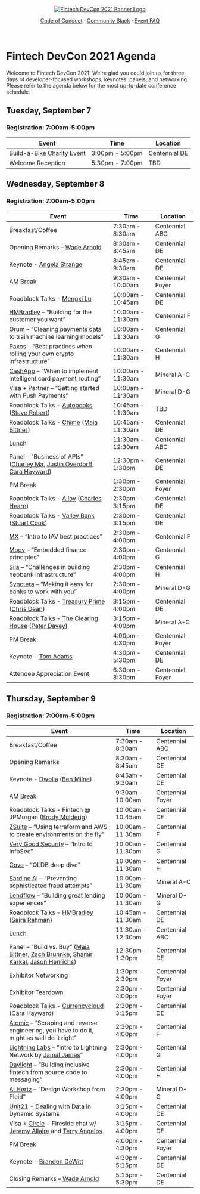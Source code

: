 <div align="center">

[![Fintech DevCon 2021 Banner Logo](https://user-images.githubusercontent.com/20115216/123452729-90bac480-d593-11eb-9480-916298dca6f2.png)](https://fintechdevcon.io/)
    
<a href="https://fintechdevcon.io/code-of-conduct/">Code of Conduct</a>
·
<a href="https://slack.moov.io/">Community Slack</a>
·
<a href="https://fintechdevcon.io/faq/">Event FAQ</a>
</p>

<br>
</div>

# Fintech DevCon 2021 Agenda
Welcome to Fintech DevCon 2021! We're glad you could join us for three days of developer-focused workshops, keynotes, panels, and networking. Please refer to the agenda below for the most up-to-date conference schedule.

## Tuesday, September 7
### Registration: 7:00am-5:00pm
| Event             | Time            | Location         |
|-------------------|-----------------|------------------|
| Build-a-Bike Charity Event      | 3:00pm - 5:00pm | Centennial DE    |
| Welcome Reception | 5:30pm - 7:00pm | TBD              |


## Wednesday, September 8
### Registration: 7:00am-5:00pm
| Event                                                                                                                                                                                                                              | Time              | Location         |
|------------------------------------------------------------------------------------------------------------------------------------------------------------------------------------------------------------------------------------|-------------------|------------------|
| Breakfast/Coffee                                                                                                                                                                                                                   | 7:30am - 8:30am   | Centennial ABC   |
| Opening Remarks – [Wade Arnold](https://www.linkedin.com/in/wadearnold/)                                                                                                                                                           | 8:30am - 8:45am   | Centennial DE    |
| Keynote - [Angela Strange](https://fintechdevcon.io/speakers/angela-strange/)                                                                                                                                                      | 8:45am - 9:30am   | Centennial DE    |
| AM Break                                                                                                                                                                                                                           | 9:30am - 10:00am  | Centennial Foyer |
| Roadblock Talks - [Mengxi Lu](https://fintechdevcon.io/speakers/mengxi-lu/)                                                                                                                                                        | 10:00am - 10:45am | Centennial DE    |
| [HMBradley](https://www.hmbradley.com/) – “Building for the customer you want”                                                                                                                                                     | 10:00am - 11:30am | Centennial F     |
| [Orum](https://orum.io/) – “Cleaning payments data to train machine learning models”                                                                                                                                               | 10:00am - 11:30am | Centennial G     |
| [Paxos](https://www.paxos.com/) – “Best practices when rolling your own crypto infrastructure”                                                                                                                                     | 10:00am - 11:30am | Centennial H     |
| [CashApp](https://cash.app/) – “When to implement intelligent card payment routing”                                                                                                                                                | 10:00am - 11:30am | Mineral A-C      |
| Visa + Partner – ”Getting started with Push Payments”                                                                                                                                                                              | 10:00am - 11:30am | Mineral D-G      |
| Roadblock Talks - [Autobooks](https://www.autobooks.co/) ([Steve Robert](https://fintechdevcon.io/speakers/steve-robert/))                                                                                                         | 10:45am - 11:30am | TBD              |
| Roadblock Talks - [Chime](https://www.chime.com/) ([Maia Bittner](https://fintechdevcon.io/speakers/maia-bittner/))                                                                                                                | 10:45am - 11:30am | Centennial DE    |
| Lunch                                                                                                                                                                                                                              | 11:30am - 12:30am | Centennial ABC   |
| Panel – “Business of APIs” ([Charley Ma](https://fintechdevcon.io/speakers/charley-ma/), [Justin Overdorff](https://fintechdevcon.io/speakers/justin-overdorff/), [Cara Hayward](https://fintechdevcon.io/speakers/cara-hayward/)) | 12:30pm - 1:30pm  | Centennial DE    |
| PM Break                                                                                                                                                                                                                           | 1:30pm - 2:30pm   | Centennial Foyer |
| Roadblock Talks - [Alloy](https://www.alloy.com/) ([Charles Hearn](https://fintechdevcon.io/speakers/charles-hearn/))                                                                                                              | 2:30pm - 3:15pm   | Centennial DE    |
| Roadblock Talks - [Valley Bank](https://www.valley.com/) ([Stuart Cook](https://fintechdevcon.io/speakers/stuart-cook/))                                                                                                           | 2:30pm - 3:15pm   | Centennial DE    |
| [MX](https://www.mx.com/) – “Intro to IAV best practices”                                                                                                                                                                          | 2:30pm - 4:00pm   | Centennial F     |
| [Moov](https://moov.io/) – “Embedded finance principles”                                                                                                                                                                           | 2:30pm - 4:00pm   | Centennial G     |
| [Sila](https://silamoney.com/) – “Challenges in building neobank infrastructure”                                                                                                                                                   | 2:30pm - 4:00pm   | Centennial H     |
| [Synctera](https://www.synctera.com/) – “Making it easy for banks to work with you”                                                                                                                                                | 2:30pm - 4:00pm   | Mineral D-G      |
| Roadblock Talks - [Treasury Prime](https://www.treasuryprime.com/) ([Chris Dean](https://fintechdevcon.io/speakers/chris-dean/))                                                                                                   | 3:15pm - 4:00pm   | Centennial DE    |
| Roadblock Talks - [The Clearing House](https://www.theclearinghouse.org/) ([Peter Davey](https://fintechdevcon.io/speakers/peter-davey/))                                                                                          | 3:15pm - 4:00pm   | Mineral A-C      |
| PM Break                                                                                                                                                                                                                           | 4:00pm - 4:30pm   | Centennial Foyer |
| Keynote - [Tom Adams](https://fintechdevcon.io/speakers/tom-adams/)                                                                                                                                                                | 4:30pm - 5:30pm   | Centennial DE    |
| Attendee Appreciation Event                                                                                                                                                                                                        | 6:30pm - 8:30pm   | Centennial Foyer |

## Thursday, September 9
### Registration: 7:00am-5:00pm
| Event                                                                                                                                       | Time              | Location         |
|---------------------------------------------------------------------------------------------------------------------------------------------|-------------------|------------------|
| Breakfast/Coffee                                                                                                                            | 7:30am - 8:30am   | Centennial ABC   |
| Opening Remarks                                                                                                                             | 8:30am - 8:45am   | Centennial DE    |
| Keynote - [Dwolla](https://www.dwolla.com/) ([Ben Milne](https://fintechdevcon.io/speakers/ben-milne/))                                                          | 8:45am - 9:30am   | Centennial DE    |
| AM Break                                                                                                                                    | 9:30am - 10:00am  | Centennial Foyer |
| Roadblock Talks - Fintech @ JPMorgan ([Brody Mulderig](https://fintechdevcon.io/speakers/brody-mulderig/))                                                                                       | 10:00am - 10:45am | Centennial DE    |
| [ZSuite](https://www.zsuitetech.com/) – “Using terraform and AWS to create environments on the fly”                                         | 10:00am - 11:30am | Centennial F     |
| [Very Good Security](https://www.verygoodsecurity.com/) – “Intro to InfoSec”                                                                | 10:00am - 11:30am | Centennial G     |
| [Cove](cove.io) – “QLDB deep dive”                                                                                                          | 10:00am - 11:30am | Centennial H     |
| [Sardine AI](https://www.sardine.ai/) – “Preventing sophisticated fraud attempts”                                                           | 10:00am - 11:30am | Mineral A-C      |
| [Lendflow](https://www.lendflow.io/) – ”Building great lending experiences”                                                                 | 10:00am - 11:30am | Mineral D-G      |
| Roadblock Talks - [HMBradley](https://www.hmbradley.com/) ([Saira Rahman](https://fintechdevcon.io/speakers/saira-rahman/))                                                                    | 10:45am - 11:30am | Centennial DE    |
| Lunch                                                                                                                                       | 11:30am - 12:30am | Centennial ABC   |
| Panel – “Build vs. Buy” ([Maia Bittner](https://fintechdevcon.io/speakers/maia-bittner/), [Zach Bruhnke](https://fintechdevcon.io/speakers/zach-bruhnke/), [Shamir Karkal](https://fintechdevcon.io/speakers/shamir-karkal/), [Jason Henrichs](https://fintechdevcon.io/speakers/jason-henrichs/)) | 12:30pm - 1:30pm  | Centennial DE    |
| Exhibitor Networking                                                                                                                        | 1:30pm - 2:30pm   | Centennial Foyer |
| Exhibitor Teardown                                                                                                                         | 2:30pm - 4:00pm   | Centennial Foyer |
| Roadblock Talks - [Currencycloud](https://www.currencycloud.com/) ([Cara Hayward](https://fintechdevcon.io/speakers/cara-hayward/))                                                            | 2:30pm - 3:15pm   | Centennial DE    |
| [Atomic](https://atomic.vc/) – “Scraping and reverse engineering, you have to do it, might as well do it right"                                              | 2:30pm - 4:00pm   | Centennial F     |
| [Lightning Labs](https://lightning.engineering/) – “Intro to Lightning Network by [Jamal James](https://twitter.com/jamaljsr)”                                                  | 2:30pm - 4:00pm   | Centennial G     |
| [Daylight](https://joindaylight.com/) – “Building inclusive fintech from source code to messaging”                                          | 2:30pm - 4:00pm   | Centennial H     |
| [Al Hertz](https://hey.al/) – “Design Workshop from Plaid”                                                                                  | 2:30pm - 4:00pm   | Mineral D-G      |
| [Unit21](https://www.unit21.ai/) - Dealing with Data in Dynamic Systems                                                                     | 3:15pm - 4:00pm   | Centennial DE    |
| Visa + [Circle](https://www.circle.com/en/) - Fireside chat w/ [Jeremy Allaire](https://fintechdevcon.io/speakers/jeremy-allaire/) and [Terry Angelos](https://fintechdevcon.io/speakers/terry-angelos/)                                               | 3:15pm - 4:00pm   | Centennial DE    |
| PM Break                                                                                                                                    | 4:00pm - 4:30pm   | Centennial Foyer |
| Keynote - [Brandon DeWitt](https://fintechdevcon.io/speakers/brandon-dewitt/)                                                      | 4:30pm - 5:15pm   | Centennial DE    |
| Closing Remarks – [Wade Arnold](https://www.linkedin.com/in/wadearnold/)                                                                                                               | 5:15pm - 5:30pm   | Centennial DE    |



